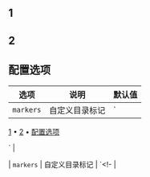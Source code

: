 ## 1

## 2

## 配置选项

| 选项      | 说明           | 默认值                            |
| --------- | -------------- | --------------------------------- |
| `markers` | 自定义目录标记 | `<!-- toc -->

[1](#1) • [2](#2) • [配置选项](#配置选项)

<!-- tocstop -->` |
| `markers` | 自定义目录标记 | `<!-                              |
